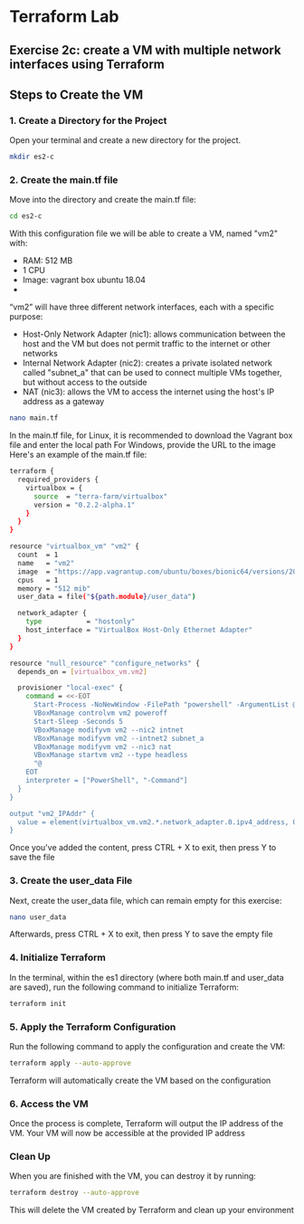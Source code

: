 # Terraform Lab

## Exercise 2c: create a VM with multiple network interfaces using Terraform

## Steps to Create the VM

### 1. Create a Directory for the Project

Open your terminal and create a new directory for the project.

```bash
mkdir es2-c
```

### 2. Create the main.tf file
Move into the directory and create the main.tf file:
```bash
cd es2-c
```
With this configuration file we will be able to create a VM, named "vm2" with:
- RAM: 512 MB
- 1 CPU
- Image: vagrant box ubuntu 18.04
- 
“vm2” will have three different network interfaces, each with a specific purpose:
- Host-Only Network Adapter (nic1): allows communication between the host and the VM but does not permit traffic to the internet or other networks
- Internal Network Adapter (nic2): creates a private isolated network called "subnet_a" that can be used to connect multiple VMs together, but without access to the outside
- NAT (nic3): allows the VM to access the internet using the host's IP address as a gateway

```bash
nano main.tf
```
In the main.tf file, for Linux, it is recommended to download the Vagrant box file and enter the local path
For Windows, provide the URL to the image
Here's an example of the main.tf file:
```bash
terraform {
  required_providers {
    virtualbox = {
      source  = "terra-farm/virtualbox"
      version = "0.2.2-alpha.1"
    }
  }
}

resource "virtualbox_vm" "vm2" {
  count  = 1
  name   = "vm2"
  image  = "https://app.vagrantup.com/ubuntu/boxes/bionic64/versions/20230607.0.1/providers/virtualbox.box"
  cpus   = 1
  memory = "512 mib"
  user_data = file("${path.module}/user_data")

  network_adapter {
    type           = "hostonly"
    host_interface = "VirtualBox Host-Only Ethernet Adapter"
  }
}

resource "null_resource" "configure_networks" {
  depends_on = [virtualbox_vm.vm2]

  provisioner "local-exec" {
    command = <<-EOT
      Start-Process -NoNewWindow -FilePath "powershell" -ArgumentList @"
      VBoxManage controlvm vm2 poweroff
      Start-Sleep -Seconds 5
      VBoxManage modifyvm vm2 --nic2 intnet
      VBoxManage modifyvm vm2 --intnet2 subnet_a
      VBoxManage modifyvm vm2 --nic3 nat
      VBoxManage startvm vm2 --type headless
      "@
    EOT
    interpreter = ["PowerShell", "-Command"]
  }
}

output "vm2_IPAddr" {
  value = element(virtualbox_vm.vm2.*.network_adapter.0.ipv4_address, 0)
}
```
Once you've added the content, press CTRL + X to exit, then press Y to save the file

### 3. Create the user_data File

Next, create the user_data file, which can remain empty for this exercise:
```bash
nano user_data
```
Afterwards, press CTRL + X to exit, then press Y to save the empty file

### 4. Initialize Terraform

In the terminal, within the es1 directory (where both main.tf and user_data are saved), run the following command to initialize Terraform:
```bash
terraform init
```
### 5. Apply the Terraform Configuration

Run the following command to apply the configuration and create the VM:
```bash
terraform apply --auto-approve
```
Terraform will automatically create the VM based on the configuration

### 6. Access the VM
Once the process is complete, Terraform will output the IP address of the VM. Your VM will now be accessible at the provided IP address

### Clean Up

When you are finished with the VM, you can destroy it by running:
```bash
terraform destroy --auto-approve
```
This will delete the VM created by Terraform and clean up your environment
